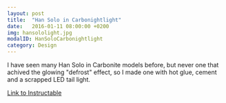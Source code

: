 ```yaml
---
layout: post
title:  "Han Solo in Carbonightlight"
date:   2016-01-11 08:00:00 +0200
img: hansololight.jpg
modalID: HanSoloCarbonightlight
category: Design
---
```

I have seen many Han Solo in Carbonite models before, but never one that achived the glowing "defrost" effect, so I made one with hot glue, cement and a scrapped LED tail light.

[Link to Instructable](http://www.instructables.com/id/Han-Solo-in-Carbonightlight/)